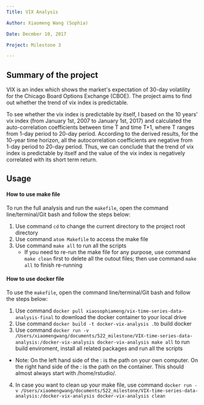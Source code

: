```yaml
---
Title: VIX Analysis

Author: Xiaomeng Wang (Sophia)

Date: Decmber 10, 2017

Project: Milestone 3

---
```




## Summary of the project

VIX is an index which shows the market's expectation of 30-day volatility for the Chicago Board Options Exchange (CBOE). The project aims to find out whether the trend of vix index is predictable. 

To see whether the vix index is predictable by itself, I based on the 10 years' vix index (from January 1st, 2007 to January 1st, 2017) and calculated the auto-correlation coefficients between time T and time T+1, where T ranges from 1-day period to 20-day period. According to the derived results, for the 10-year time horizon, all the autocorrelation coefficients are negative from 1-day period to 20-day period. Thus, we can conclude that the trend of vix index is predictable by itself and the value of the vix index is negatively correlated with its short term return.



## Usage

#### How to use make file

To run the full analysis and run the `makefile`, open the command line/terminal/Git bash and follow the steps below:

1. Use command `cd` to change the current directory to the project root directory
2. Use command `atom Makefile` to access the make file
3. Use command `make all` to run all the scripts
	- If you need to re-run the make file for any purpose, use command `make clean` first to delete all the outout files; then use command `make all` to finish re-running

#### How to use docker file

To use the `makefile`, open the command line/terminal/Git bash and follow the steps below:

1. Use command `docker pull xiaosophiameng/vix-time-series-data-analysis-final` to download the docker container to your local drive
2. Use command `docker build -t docker-vix-analysis .`to build docker
3. Use command `docker run -v /Users/xiaomengwang/documents/522_milestone/VIX-time-series-data-analysis:/docker-vix-analysis docker-vix-analysis make all` to run build enviroment, install all related packages and run all the scripts
 - Note: On the left hand side of the : is the path on your own computer. On the right hand side of the : is the path on the container. This should almost always start with /home/rstudio/.
4. In case you want to clean up your make file, use command `docker run -v /Users/xiaomengwang/documents/522_milestone/VIX-time-series-data-analysis:/docker-vix-analysis docker-vix-analysis clean`